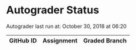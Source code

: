 # Autograder Status
Autograder last run at: October 30, 2018 at 06:20

| GitHub ID | Assignment | Graded Branch |
|-----------|------------|---------------|
